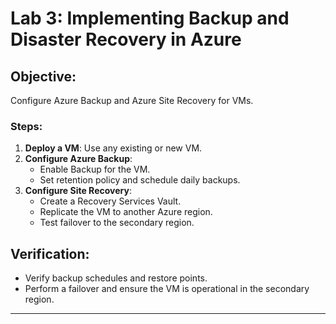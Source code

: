 # Lab 3: Implementing Backup and Disaster Recovery in Azure

## Objective:
Configure Azure Backup and Azure Site Recovery for VMs.

### Steps:
1. **Deploy a VM**: Use any existing or new VM.
2. **Configure Azure Backup**:
   - Enable Backup for the VM.
   - Set retention policy and schedule daily backups.
3. **Configure Site Recovery**:
   - Create a Recovery Services Vault.
   - Replicate the VM to another Azure region.
   - Test failover to the secondary region.

## Verification:
- Verify backup schedules and restore points.
- Perform a failover and ensure the VM is operational in the secondary region.
---
